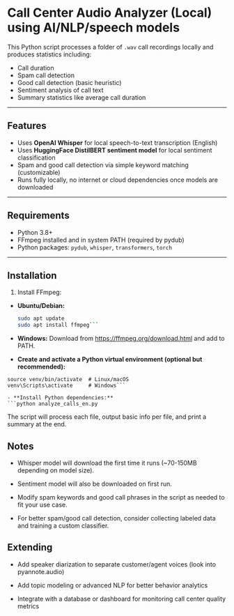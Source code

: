 # Call Center Audio Analyzer (Local) using AI/NLP/speech models

This Python script processes a folder of `.wav` call recordings locally and produces statistics including:

- Call duration  
- Spam call detection  
- Good call detection (basic heuristic)  
- Sentiment analysis of call text  
- Summary statistics like average call duration  

---

## Features

- Uses **OpenAI Whisper** for local speech-to-text transcription (English)  
- Uses **HuggingFace DistilBERT sentiment model** for local sentiment classification  
- Spam and good call detection via simple keyword matching (customizable)  
- Runs fully locally, no internet or cloud dependencies once models are downloaded  

---

## Requirements

- Python 3.8+  
- FFmpeg installed and in system PATH (required by pydub)  
- Python packages: `pydub`, `whisper`, `transformers`, `torch`  

---

## Installation

1. Install FFmpeg:

- **Ubuntu/Debian:**  
  ```bash
  sudo apt update
  sudo apt install ffmpeg```

- **Windows:** 
Download from https://ffmpeg.org/download.html and add to PATH.

- **Create and activate a Python virtual environment (optional but recommended):**  

```python3 -m venv venv
source venv/bin/activate  # Linux/macOS
venv\Scripts\activate     # Windows```

- **Install Python dependencies:**
```python analyze_calls_en.py
```
The script will process each file, output basic info per file, and print a summary at the end.

## Notes

- Whisper model will download the first time it runs (~70-150MB depending on model size).

- Sentiment model will also be downloaded on first run.

- Modify spam keywords and good call phrases in the script as needed to fit your use case.

- For better spam/good call detection, consider collecting labeled data and training a custom classifier.

## Extending
- Add speaker diarization to separate customer/agent voices (look into pyannote.audio)

- Add topic modeling or advanced NLP for better behavior analytics

- Integrate with a database or dashboard for monitoring call center quality metrics

